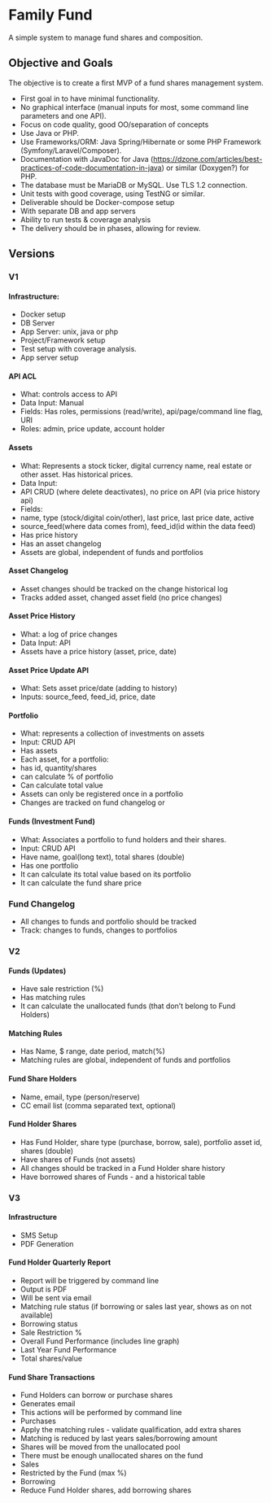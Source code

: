 # Family Fund
A simple system to manage fund shares and composition.

## Objective and Goals

The objective is to create a first MVP of a fund shares management system.
* First goal in to have minimal functionality. 
* No graphical interface (manual inputs for most, some command line parameters and one API).
* Focus on code quality, good OO/separation of concepts 
* Use Java or PHP.
* Use Frameworks/ORM: Java Spring/Hibernate or some PHP Framework (Symfony/Laravel/Composer).
* Documentation with JavaDoc for Java (https://dzone.com/articles/best-practices-of-code-documentation-in-java) or similar (Doxygen?) for PHP.
* The database must be  MariaDB or MySQL. Use TLS 1.2 connection.
* Unit tests with good coverage, using TestNG or similar.
* Deliverable should be Docker-compose setup 
 * With separate DB and app servers
 * Ability to run tests & coverage analysis
* The delivery should be in phases, allowing for review.

## Versions
### V1 
#### Infrastructure:
* Docker setup
 * DB Server
 * App Server: unix, java or php
* Project/Framework setup
* Test setup with coverage analysis.
* App server setup

#### API ACL
* What: controls access to API
* Data Input: Manual
* Fields: Has roles, permissions (read/write), api/page/command line flag, URI 
* Roles: admin, price update, account holder

#### Assets
* What: Represents a stock ticker, digital currency name, real estate or other asset. Has historical prices.
* Data Input:
 * API CRUD (where delete deactivates), no price on API (via price history api)
* Fields: 
 * name, type (stock/digital coin/other), last price, last price date, active
 *  source_feed(where data comes from), feed_id(id within the data feed)
* Has price history
* Has an asset changelog
* Assets are global, independent of funds and portfolios

#### Asset Changelog
* Asset changes should be tracked on the change historical log 
* Tracks added asset, changed asset field (no price changes)

#### Asset Price History
* What: a log of price changes
* Data Input: API
* Assets have a price history (asset, price, date)

#### Asset Price Update API
* What: Sets asset price/date (adding to history)
* Inputs: source_feed, feed_id, price, date

#### Portfolio
* What: represents a collection of investments on assets
* Input: CRUD API
* Has assets
* Each asset, for a portfolio: 
 * has id, quantity/shares
 * can calculate % of portfolio
* Can calculate total value
* Assets can only be registered once in a portfolio
* Changes are tracked on fund changelog or 

#### Funds (Investment Fund)
* What: Associates a portfolio to fund holders and their shares.
* Input: CRUD API
* Have name, goal(long text), total shares (double)
* Has one portfolio
* It can calculate its total value based on its portfolio
* It can calculate the fund share price

### Fund Changelog
* All changes to funds and portfolio should be tracked 
* Track: changes to funds, changes to portfolios

### V2

#### Funds (Updates)
* Have sale restriction (%)
* Has matching rules
* It can calculate the unallocated funds (that don’t belong to Fund Holders)

#### Matching Rules
* Has Name, $ range, date period, match(%)
* Matching rules are global, independent of funds and portfolios

#### Fund Share Holders
* Name, email, type (person/reserve)
* CC email list (comma separated text, optional)

#### Fund Holder Shares
* Has Fund Holder, share type (purchase, borrow, sale), portfolio asset id, shares (double)
* Have shares of Funds (not assets)
 * All changes should be tracked in a Fund Holder share history
* Have borrowed shares of Funds - and a historical table

### V3

#### Infrastructure
* SMS Setup
* PDF Generation

#### Fund Holder Quarterly Report
* Report will be triggered by command line
* Output is PDF
* Will be sent via email 
* Matching rule status (if borrowing or sales last year, shows as on not available)
* Borrowing status
* Sale Restriction % 
* Overall Fund Performance (includes line graph)
* Last Year Fund Performance
* Total shares/value

#### Fund Share Transactions
* Fund Holders can borrow or purchase shares
* Generates email
* This actions will be performed by command line
* Purchases
 * Apply the matching rules - validate qualification, add extra shares
  * Matching is reduced by last years sales/borrowing amount
 * Shares will be moved from the unallocated pool
 * There must be enough unallocated shares on the fund
* Sales
 * Restricted by the Fund (max %)
* Borrowing
 * Reduce Fund Holder shares, add borrowing shares

